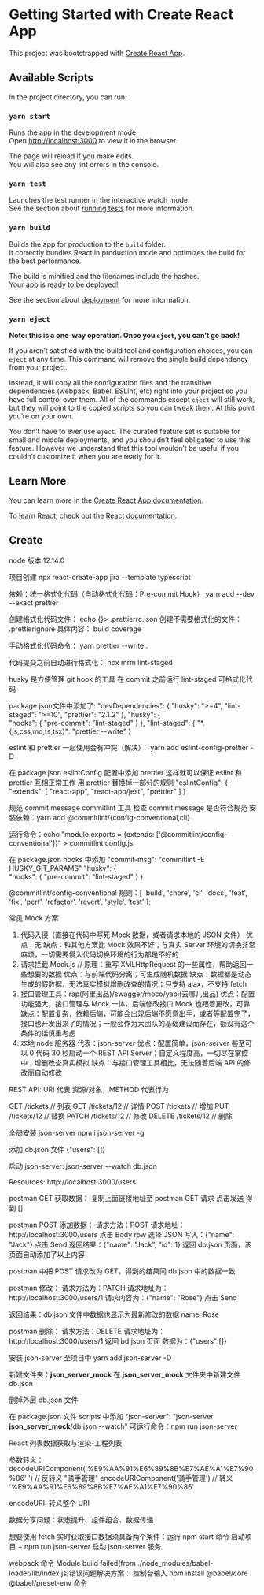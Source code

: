 # Getting Started with Create React App

This project was bootstrapped with [Create React App](https://github.com/facebook/create-react-app).

## Available Scripts

In the project directory, you can run:

### `yarn start`

Runs the app in the development mode.\
Open [http://localhost:3000](http://localhost:3000) to view it in the browser.

The page will reload if you make edits.\
You will also see any lint errors in the console.

### `yarn test`

Launches the test runner in the interactive watch mode.\
See the section about [running tests](https://facebook.github.io/create-react-app/docs/running-tests) for more information.

### `yarn build`

Builds the app for production to the `build` folder.\
It correctly bundles React in production mode and optimizes the build for the best performance.

The build is minified and the filenames include the hashes.\
Your app is ready to be deployed!

See the section about [deployment](https://facebook.github.io/create-react-app/docs/deployment) for more information.

### `yarn eject`

**Note: this is a one-way operation. Once you `eject`, you can’t go back!**

If you aren’t satisfied with the build tool and configuration choices, you can `eject` at any time. This command will remove the single build dependency from your project.

Instead, it will copy all the configuration files and the transitive dependencies (webpack, Babel, ESLint, etc) right into your project so you have full control over them. All of the commands except `eject` will still work, but they will point to the copied scripts so you can tweak them. At this point you’re on your own.

You don’t have to ever use `eject`. The curated feature set is suitable for small and middle deployments, and you shouldn’t feel obligated to use this feature. However we understand that this tool wouldn’t be useful if you couldn’t customize it when you are ready for it.

## Learn More

You can learn more in the [Create React App documentation](https://facebook.github.io/create-react-app/docs/getting-started).

To learn React, check out the [React documentation](https://reactjs.org/).

## Create
node 版本  12.14.0

项目创建
npx react-create-app jira --template typescript

依赖：统一格式化代码（自动格式化代码：Pre-commit Hook）
yarn add --dev --exact prettier

创建格式化代码文件：
echo {}> .prettierrc.json
创建不需要格式化的文件：
.prettierignore  具体内容： build  coverage

手动格式化代码命令：
yarn prettier --write .

代码提交之前自动进行格式化：
npx mrm lint-staged

husky 是方便管理 git hook 的工具
在 commit 之前运行 lint-staged 可格式化代码

package.json文件中添加了:
"devDependencies": {
  "husky": ">=4",
  "lint-staged": ">=10",
  "prettier": "2.1.2"
},
"husky": {  
  "hooks": {
    "pre-commit": "lint-staged"
  }
},
"lint-staged": {
  "*.{js,css,md,ts,tsx}": "prettier --write"
}

eslint 和 prettier 一起使用会有冲突（解决）：
yarn add eslint-config-prettier -D

在 package.json  eslintConfig 配置中添加 prettier 这样就可以保证 eslint 和 prettier 互相正常工作 用 prettier 替换掉一部分的规则
"eslintConfig": {
  "extends": [
  "react-app",
  "react-app/jest",
  "prettier"
  ]
}

规范 commit message
commitlint 工具 检查 commit message 是否符合规范
安装依赖：yarn add @commitlint/{config-conventional,cli}

运行命令：echo "module.exports = {extends: ['@commitlint/config-conventional']}" > commitlint.config.js

在 package.json hooks 中添加 "commit-msg": "commitlint -E HUSKY_GIT_PARAMS"
"husky": {  
 "hooks": {
  "pre-commit": "lint-staged"
  }
}

@commitlint/config-conventional 规则：[
'build',
'chore',
'ci',
'docs',
'feat',
'fix',
'perf',
'refactor',
'revert',
'style',
'test'
];

常见 Mock 方案
1. 代码入侵（直接在代码中写死 Mock 数据，或者请求本地的 JSON 文件）
   优点：无
   缺点：和其他方案比 Mock 效果不好；与真实 Server 环境的切换非常麻烦，一切需要侵入代码切换环境的行为都是不好的
2. 请求拦截 Mock.js  // 原理：重写 XMLHttpRequest 的一些属性，帮助返回一些想要的数据
   优点：与前端代码分离；可生成随机数据
   缺点：数据都是动态生成的假数据，无法真实模拟增删改查的情况；只支持 ajax，不支持 fetch
3. 接口管理工具：rap(阿里出品)/swagger/moco/yapi(去哪儿出品)
   优点：配置功能强大，接口管理与 Mock 一体，后端修改接口 Mock 也跟着更改，可靠
   缺点：配置复杂，依赖后端，可能会出现后端不愿意出手，或者等配置完了，接口也开发出来了的情况；一般会作为大团队的基础建设而存在，额没有这个条件的话慎重考虑
4. 本地 node 服务器 代表：json-server
   优点：配置简单，json-server 甚至可以 0 代码 30 秒启动一个 REST API Server；自定义程度高，一切尽在掌控中；增删改查真实模拟
   缺点：与接口管理工具相比，无法随着后端 API 的修改而自动修改

REST API: URI 代表 资源/对象，METHOD 代表行为

GET /tickets  // 列表
GET /tickets/12  // 详情
POST /tickets  // 增加
PUT /tickets/12  // 替换
PATCH /tickets/12  // 修改
DELETE /tickets/12  // 删除

全局安装 json-server
npm i json-server -g

添加 db.json 文件
{"users": []}

启动 json-server: json-server --watch db.json

Resources: http://localhost:3000/users

postman GET 获取数据：
复制上面链接地址至 postman GET 请求 点击发送 得到 []

postman POST 添加数据：
请求方法：POST
请求地址：http://localhost:3000/users
点击 Body  row  选择 JSON
写入：{"name": "Jack"}  点击 Send
返回结果：{"name": "Jack", "id": 1}
返回 db.json 页面，该页面自动添加了以上内容

postman 中把 POST 请求改为 GET，得到的结果同 db.json 中的数据一致

postman 修改：
请求方法为：PATCH
请求地址为：http://localhost:3000/users/1 
请求内容为：{"name": "Rose"} 点击 Send

返回结果：db.json 文件中数据也显示为最新修改的数据 name: Rose

postman 删除：
请求方法：DELETE
请求地址为：http://localhost:3000/users/1
返回 bd.json 页面 数据为：{"users":[]}

安装 json-server 至项目中
yarn add json-server -D

新建文件夹：__json_server_mock__
在 __json_server_mock__ 文件夹中新建文件 db.json

删掉外层 db.json 文件

在 package.json 文件 scripts 中添加 "json-server": "json-server __json_server_mock__/db.json --watch"
可运行命令：npm run json-server

React 列表数据获取与渲染-工程列表

参数转义：
decodeURIComponent('%E9%AA%91%E6%89%8B%E7%AE%A1%E7%90%86'
')  // 反转义 "骑手管理"
encodeURIComponent('骑手管理')  // 转义 '%E9%AA%91%E6%89%8B%E7%AE%A1%E7%90%86'

encodeURI: 转义整个 URI

数据分享问题：状态提升、组件组合、数据传递


想要使用 fetch 实时获取接口数据须具备两个条件：运行 npm start 命令 启动项目 + npm run json-server 启动 json-server  服务

webpack 命令 Module build failed(from ./node_modules/babel-loader/lib/index.js)错误问题解决方案：
控制台输入 npm install @babel/core @babel/preset-env 命令